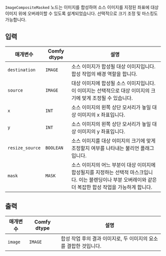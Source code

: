 `ImageCompositeMasked` 노드는 이미지를 합성하여 소스 이미지를 지정된 좌표에 대상 이미지 위에 오버레이할 수 있도록 설계되었습니다. 선택적으로 크기 조정 및 마스킹도 가능합니다.

## 입력

| 매개변수 | Comfy dtype | 설명 |
|-----------|-------------|-------------|
| `destination` | `IMAGE` | 소스 이미지가 합성될 대상 이미지입니다. 합성 작업의 배경 역할을 합니다. |
| `source` | `IMAGE` | 대상 이미지에 합성될 소스 이미지입니다. 이 이미지는 선택적으로 대상 이미지의 크기에 맞게 조정될 수 있습니다. |
| `x` | `INT` | 소스 이미지의 왼쪽 상단 모서리가 놓일 대상 이미지의 x 좌표입니다. |
| `y` | `INT` | 소스 이미지의 왼쪽 상단 모서리가 놓일 대상 이미지의 y 좌표입니다. |
| `resize_source` | `BOOLEAN` | 소스 이미지를 대상 이미지의 크기에 맞게 조정할지 여부를 나타내는 불리언 플래그입니다. |
| `mask` | `MASK` | 소스 이미지의 어느 부분이 대상 이미지에 합성될지를 지정하는 선택적 마스크입니다. 이는 블렌딩이나 부분 오버레이와 같은 더 복잡한 합성 작업을 가능하게 합니다. |

## 출력

| 매개변수 | Comfy dtype | 설명 |
|-----------|-------------|-------------|
| `image` | `IMAGE` | 합성 작업 후의 결과 이미지로, 두 이미지의 요소를 결합한 것입니다. |
